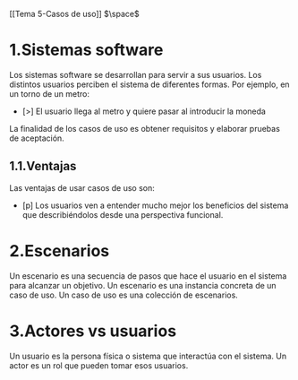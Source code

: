 [[Tema 5-Casos de uso]]
$\space$




# 1.Sistemas software
Los sistemas software se desarrollan para servir a sus usuarios. Los distintos usuarios perciben el sistema de diferentes formas. Por ejemplo, en un torno de un metro:
+ [>] El usuario llega al metro y quiere pasar al introducir la moneda

La finalidad de los casos de uso es obtener requisitos y elaborar pruebas de aceptación.

## 1.1.Ventajas
Las ventajas de usar casos de uso son:
+ [p] Los usuarios ven a entender mucho mejor los beneficios del sistema que describiéndolos desde una perspectiva funcional.

# 2.Escenarios
Un escenario es una secuencia de pasos que hace el usuario en el sistema para alcanzar un objetivo. Un escenario es una instancia concreta de un caso de uso. Un caso de uso es una colección de escenarios.

# 3.Actores vs usuarios
Un usuario es la persona física o sistema que interactúa con el sistema. Un actor es un rol que pueden tomar esos usuarios. 